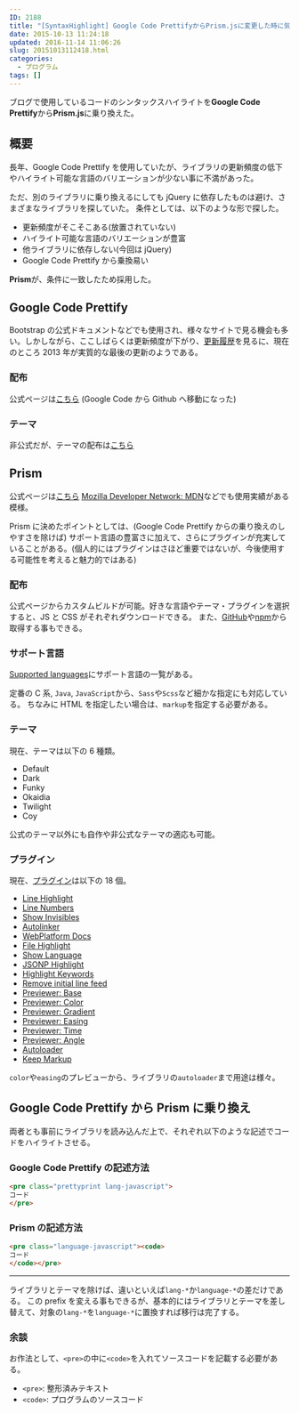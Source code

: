 ```yaml
---
ID: 2188
title: "[SyntaxHighlight] Google Code PrettifyからPrism.jsに変更した時に気をつけたこと"
date: 2015-10-13 11:24:18
updated: 2016-11-14 11:06:26
slug: 20151013112418.html
categories:
  - プログラム
tags: []
---
```


ブログで使用しているコードのシンタックスハイライトを**Google Code Prettify**から**Prism.js**に乗り換えた。

<!--more-->

## 概要

長年、Google Code Prettify を使用していたが、ライブラリの更新頻度の低下やハイライト可能な言語のバリエーションが少ない事に不満があった。

ただ、別のライブラリに乗り換えるにしても jQuery に依存したものは避け、さまざまなライブラリを探していた。
条件としては、以下のような形で探した。

- 更新頻度がそこそこある(放置されていない)
- ハイライト可能な言語のバリエーションが豊富
- 他ライブラリに依存しない(今回は jQuery)
- Google Code Prettify から乗換易い

**Prism**が、条件に一致したため採用した。

## Google Code Prettify

Bootstrap の公式ドキュメントなどでも使用され、様々なサイトで見る機会も多い。しかしながら、ここしばらくは更新頻度が下がり、[更新履歴](https://github.com/google/code-prettify/blob/master/CHANGES.md)を見るに、現在のところ 2013 年が実質的な最後の更新のようである。

### 配布

公式ページは[こちら](https://github.com/google/code-prettify) (Google Code から Github へ移動になった)

### テーマ

非公式だが、テーマの配布は[こちら](http://jmblog.github.io/color-themes-for-google-code-prettify/)

## Prism

公式ページは[こちら](http://prismjs.com)
[Mozilla Developer Network: MDN](https://developer.mozilla.org/ja/)などでも使用実績がある模様。

Prism に決めたポイントとしては、(Google Code Prettify からの乗り換えのしやすさを除けば) サポート言語の豊富さに加えて、さらにプラグインが充実していることがある。(個人的にはプラグインはさほど重要ではないが、今後使用する可能性を考えると魅力的ではある)

### 配布

公式ページからカスタムビルドが可能。好きな言語やテーマ・プラグインを選択すると、JS と CSS がそれぞれダウンロードできる。
また、[GitHub](https://github.com/PrismJS/prism)や[npm](https://www.npmjs.com/package/prismjs)から取得する事もできる。

### サポート言語

[Supported languages](http://prismjs.com/#languages-list)にサポート言語の一覧がある。

定番の C 系, `Java`, `JavaScript`から、`Sass`や`Scss`など細かな指定にも対応している。
ちなみに HTML を指定したい場合は、`markup`を指定する必要がある。

### テーマ

現在、テーマは以下の 6 種類。

- Default
- Dark
- Funky
- Okaidia
- Twilight
- Coy

公式のテーマ以外にも自作や非公式なテーマの適応も可能。

### プラグイン

現在、[プラグイン](http://prismjs.com/#plugins)は以下の 18 個。

- [Line Highlight](http://prismjs.com/plugins/line-highlight)
- [Line Numbers](http://prismjs.com/plugins/line-numbers)
- [Show Invisibles](http://prismjs.com/plugins/show-invisibles)
- [Autolinker](http://prismjs.com/plugins/autolinker)
- [WebPlatform Docs](http://prismjs.com/plugins/wpd)
- [File Highlight](http://prismjs.com/plugins/file-highlight)
- [Show Language](http://prismjs.com/plugins/show-language)
- [JSONP Highlight](http://prismjs.com/plugins/jsonp-highlight)
- [Highlight Keywords](http://prismjs.com/plugins/highlight-keywords)
- [Remove initial line feed](http://prismjs.com/plugins/remove-initial-line-feed)
- [Previewer: Base](http://prismjs.com/plugins/previewer-base)
- [Previewer: Color](http://prismjs.com/plugins/previewer-color)
- [Previewer: Gradient](http://prismjs.com/plugins/previewer-gradient)
- [Previewer: Easing](http://prismjs.com/plugins/previewer-easing)
- [Previewer: Time](http://prismjs.com/plugins/previewer-time)
- [Previewer: Angle](http://prismjs.com/plugins/previewer-angle)
- [Autoloader](http://prismjs.com/plugins/autoloader)
- [Keep Markup](http://prismjs.com/plugins/keep-markup)

`color`や`easing`のプレビューから、ライブラリの`autoloader`まで用途は様々。

## Google Code Prettify から Prism に乗り換え

両者とも事前にライブラリを読み込んだ上で、それぞれ以下のような記述でコードをハイライトさせる。

### Google Code Prettify の記述方法

```html
<pre class="prettyprint lang-javascript">
コード
</pre>
```

### Prism の記述方法

```html
<pre class="language-javascript"><code>
コード
</code></pre>
```

---

ライブラリとテーマを除けば、違いといえば`lang-*`か`language-*`の差だけである。
この prefix を変える事もできるが、基本的にはライブラリとテーマを差し替えて、対象の`lang-*`を`language-*`に置換すれば移行は完了する。

### 余談

お作法として、`<pre>`の中に`<code>`を入れてソースコードを記載する必要がある。

- `<pre>`: 整形済みテキスト
- `<code>`: プログラムのソースコード

